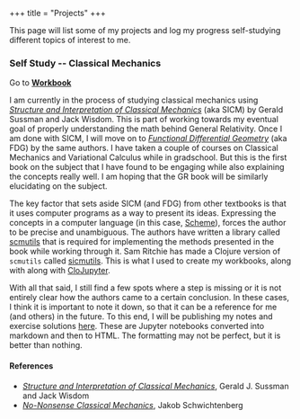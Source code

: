 +++
title = "Projects"
+++

This page will list some of my projects and log my progress self-studying different topics of interest to me.

### Self Study -- Classical Mechanics

Go to [**Workbook**](/projects/sicm-workbook)

I am currently in the process of studying classical mechanics using *[Structure and Interpretation of Classical Mechanics](https://tgvaughan.github.io/sicm/
)* (aka SICM) by Gerald Sussman and Jack Wisdom. This is part of working towards my eventual goal of properly understanding the math behind General Relativity. Once I am done with SICM, I will move on to [*Functional Differential Geometry*](https://mitpress.mit.edu/books/functional-differential-geometry) (aka FDG) by the same authors. I have taken a couple of courses on Classical Mechanics and Variational Calculus while in gradschool. But this is the first book on the subject that I have found to be engaging while also explaining the concepts really well. I am hoping that the GR book will be similarly elucidating on the subject.

The key factor that sets aside SICM (and FDG) from other textbooks is that it uses computer programs as a way to present its ideas. Expressing the concepts in a computer language (in this case, [Scheme](https://en.wikipedia.org/wiki/Scheme_(programming_language)
)), forces the author to be precise and unambiguous. The authors have written a library called [scmutils](https://groups.csail.mit.edu/mac/users/gjs/6946/installation.html) that is required for implementing the methods presented in the book while working through it. Sam Ritchie has made a Clojure version of `scmutils` called [sicmutils](https://github.com/sicmutils/sicmutils). This is what I used to create my workbooks, along with along with [CloJupyter](https://github.com/clojupyter/clojupyter).

With all that said, I still find a few spots where a step is missing or it is not entirely clear how the authors came to a certain conclusion. In these cases, I think it is important to note it down, so that it can be a reference for me (and others) in the future. To this end, I will be publishing my notes and exercise solutions [here](/projects/sicm-workbook). These are Jupyter notebooks converted into markdown and then to HTML. The formatting may not be perfect, but it is better than nothing. 


#### References
* *[Structure and Interpretation of Classical Mechanics](https://tgvaughan.github.io/sicm/)*, Gerald J. Sussman and Jack Wisdom
* *[No-Nonsense Classical Mechanics](https://nononsensebooks.com/cm/)*, Jakob Schwichtenberg
